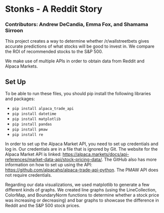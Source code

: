 # Stonks - A Reddit Story

### Contributors: Andrew DeCandia, Emma Fox, and Shamama Sirroon

This project creates a way to determine whether /r/wallstreetbets gives accurate predictions of what stocks will be good to invest in. We compare the ROI of recommended stocks to the S&P 500.

We make use of multiple APIs in order to obtain data from Reddit and Alpaca Markets.

## Set Up

To be able to run these files, you should pip install the following libraries and packages:
* `pip install alpaca_trade_api`
* `pip install datetime`
* `pip install matplotlib`
* `pip install pandas`
* `pip install pmaw`
* `pip install re`

In order to set up the Alpaca Market API, you need to set up credentials and log in. Our credentials are in a file that is ignored by Git. The website for the Alpaca Market API is linked: https://alpaca.markets/docs/api-references/market-data-api/stock-pricing-data/. The GitHub also has more information on how to set up using the API: https://github.com/alpacahq/alpaca-trade-api-python. The PMAW API does not require credentials.

Regarding our data visualizations, we used matplotlib to generate a few different kinds of graphs. We created line graphs (using the LineCollection, ColorMap, and BoundaryNorm functions to determine whether a stock price was increasing or decreasing) and bar graphs to showcase the difference in Reddit and the S&P 500 stock prices.